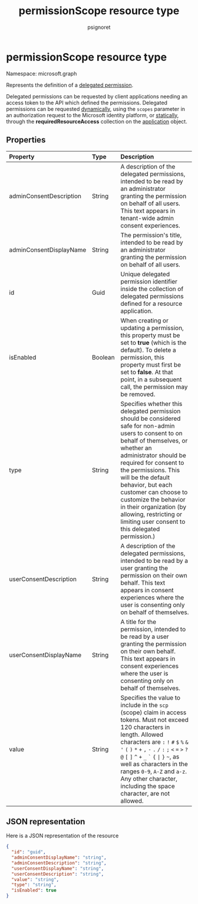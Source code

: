 ﻿---
title: "permissionScope resource type"
description: "Represents the definition of a delegated permission, sometimes referred to as an OAuth 2.0 permission or an OAuth 2.0 scope. Once defined, the delegated permission may then be requested by a client application"
localization_priority: Normal
doc_type: resourcePageType
ms.prod: "microsoft-identity-platform"
author: "psignoret"
---

# permissionScope resource type

Namespace: microsoft.graph

Represents the definition of a [delegated permission](/azure/active-directory/develop/v2-permissions-and-consent#permission-types).

Delegated permissions can be requested by client applications needing an access token to the API which defined the permissions. Delegated permissions can be requested [dynamically](/azure/active-directory/develop/v2-permissions-and-consent#requesting-individual-user-consent), using the `scopes` parameter in an authorization request to the Microsoft identity platform, or [statically](/azure/active-directory/develop/v2-permissions-and-consent#the-default-scope), through the **requiredResourceAccess** collection on the [application](application.md) object.

## Properties

| Property                | Type    | Description                                                                                                                                                                                                                                                                                                                                                                                                                                                               |
| :---------------------- | :------ | :------------------------------------------------------------------------------------------------------------------------------------------------------------------------------------------------------------------------------------------------------------------------------------------------------------------------------------------------------------------------------------------------------------------------------------------------------------------------ |
| adminConsentDescription | String  | A description of the delegated permissions, intended to be read by an administrator granting the permission on behalf of all users. This text appears in tenant-wide admin consent experiences.                                                                                                                                                                                                                                                                           |
| adminConsentDisplayName | String  | The permission's title, intended to be read by an administrator granting the permission on behalf of all users.                                                                                                                                                                                                                                                                                                                                                           |
| id                      | Guid    | Unique delegated permission identifier inside the collection of delegated permissions defined for a resource application.                                                                                                                                                                                                                                                                                                                                                 |
| isEnabled               | Boolean | When creating or updating a permission, this property must be set to **true** (which is the default). To delete a permission, this property must first be set to **false**.  At that point, in a subsequent call, the permission may be removed.                                                                                                                                                                                                                          |
| type                    | String  | Specifies whether this delegated permission should be considered safe for non-admin users to consent to on behalf of themselves, or whether an administrator should be required for consent to the permissions. This will be the default behavior, but each customer can choose to customize the behavior in their organization (by allowing, restricting or limiting user consent to this delegated permission.)                                                         |
| userConsentDescription  | String  | A description of the delegated permissions, intended to be read by a user granting the permission on their own behalf. This text appears in consent experiences where the user is consenting only on behalf of themselves.                                                                                                                                                                                                                                                |
| userConsentDisplayName  | String  | A title for the permission, intended to be read by a user granting the permission on their own behalf. This text appears in consent experiences where the user is consenting only on behalf of themselves.                                                                                                                                                                                                                                                                |
| value                   | String  | Specifies the value to include in the `scp` (scope) claim in access tokens. Must not exceed 120 characters in length. Allowed characters are `:` `!` `#` `$` `%` `&` `'` `(` `)` `*` `+` `,` `-` `.` `/` `:` `;` <code>&lt;</code> `=` <code>&gt;</code> `?` `@` `[` `]` `^` `+` `_` <code>&#96;</code> `{` <code>&#124;</code> `}` `~`, as well as characters in the ranges `0-9`, `A-Z` and `a-z`. Any other character, including the space character, are not allowed. |

## JSON representation

Here is a JSON representation of the resource

<!-- {
  "blockType": "resource",
  "optionalProperties": [

  ],
  "@odata.type": "microsoft.graph.permissionScope"
}-->

```json
{
  "id": "guid",
  "adminConsentDisplayName": "string",
  "adminConsentDescription": "string",
  "userConsentDisplayName": "string",
  "userConsentDescription": "string",
  "value": "string",
  "type": "string",
  "isEnabled": true
}
```

<!-- uuid: 8fcb5dbc-d5aa-4681-8e31-b001d5168d79
2015-10-25 14:57:30 UTC -->

<!--
{
  "type": "#page.annotation",
  "description": "oAuth2Permission resource",
  "keywords": "",
  "section": "documentation",
  "tocPath": "",
  "suppressions": []
}
-->